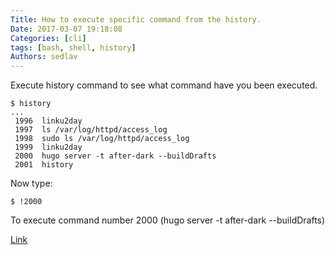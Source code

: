 ```yaml
---
Title: How to execute specific command from the history.
Date: 2017-03-07 19:18:08
Categories: [cli]
tags: [bash, shell, history]
Authors: sedlav
---
```


Execute history command to see what command have you been executed.

```
$ history
...
 1996  linku2day
 1997  ls /var/log/httpd/access_log
 1998  sudo ls /var/log/httpd/access_log
 1999  linku2day
 2000  hugo server -t after-dark --buildDrafts
 2001  history
```

Now type:

```
$ !2000
```

To execute command number 2000 (hugo server -t after-dark --buildDrafts)


[Link](https://www.ossblog.org/5-highly-promising-terminal-emulators/)
